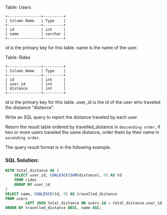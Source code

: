 Table: Users
```
+---------------+---------+
| Column Name   | Type    |
+---------------+---------+
| id            | int     |
| name          | varchar |
+---------------+---------+
```
id is the primary key for this table.
name is the name of the user.


Table: Rides
```
+---------------+---------+
| Column Name   | Type    |
+---------------+---------+
| id            | int     |
| user_id       | int     |
| distance      | int     |
+---------------+---------+
```

id is the primary key for this table.
user_id is the id of the user who traveled the distance "distance".


Write an SQL query to report the distance traveled by each user.

Return the result table ordered by travelled_distance in ```descending order```, if two or more users traveled the same distance, order them by their name in ```ascending order```.

The query result format is in the following example.

### SQL Solution:
```sql
WITH total_distance AS (
    SELECT user_id, COALESCE(SUM(distance), 0) AS td
    FROM rides
    GROUP BY user_id
)
SELECT name, COALESCE(td, 0) AS travelled_distance
FROM users
         LEFT JOIN total_distance ON users.id = total_distance.user_id
ORDER BY travelled_distance DESC, name ASC;
```